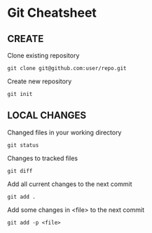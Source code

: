 # Git Cheatsheet

## CREATE

Clone existing repository

```shell
git clone git@github.com:user/repo.git
```

Create new repository

```shell
git init
```

## LOCAL CHANGES

Changed files in your working directory

```shell
git status
```

Changes to tracked files

```shell
git diff
```

Add all current changes to the next commit

```shell
git add .
```

Add some changes in \<file> to the next commit

```shell
git add -p <file>
```